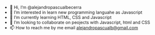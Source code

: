 - 👋 Hi, I’m @alejandropascualbecerra
- 👀 I’m interested in learn new programming languahe as Javascript
- 🌱 I’m currently learning HTML, CSS and Javascript
- 💞️ I’m looking to collaborate on peojects with Javascript, html and CSS  
- 📫 How to reach me by me email alejandropascualb@gmail.com

<!---
alejandropascualbecerra/alejandropascualbecerra is a ✨ special ✨ repository because its `README.md` (this file) appears on your GitHub profile.
You can click the Preview link to take a look at your changes.
--->
